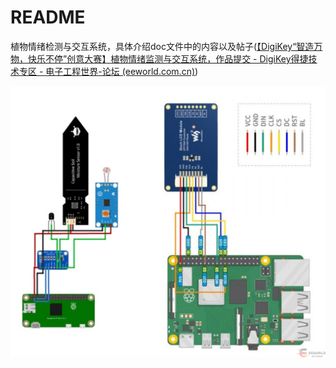 # README

植物情绪检测与交互系统，具体介绍doc文件中的内容以及帖子([【DigiKey“智造万物，快乐不停”创意大赛】植物情绪监测与交互系统，作品提交 - DigiKey得捷技术专区 - 电子工程世界-论坛 (eeworld.com.cn)](http://bbs.eeworld.com.cn/thread-1269559-1-1.html))

![](img/082956isrvi6vevzstlwks.png)
